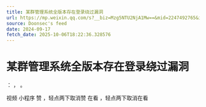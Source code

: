 ```yaml
---
title: 某群管理系统全版本存在登录绕过漏洞
url: https://mp.weixin.qq.com/s?__biz=Mzg5NTU2NjA1Mw==&mid=2247492765&idx=1&sn=81092c3fdd5d05d5d63c64de16623c58
source: Doonsec's feed
date: 2024-09-17
fetch_date: 2025-10-06T18:22:36.328576
---
```


# 某群管理系统全版本存在登录绕过漏洞

：
，
。

视频
小程序
赞
，轻点两下取消赞
在看
，轻点两下取消在看